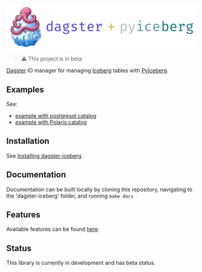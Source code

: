 ![dagster-iceberg](docs/assets/dagster-iceberg-main.png)

> ⚠️ This project is in beta

[Dagster](https://dagster.io/) IO manager for managing [Iceberg](https://iceberg.apache.org/) tables with [PyIceberg](https://github.com/apache/iceberg-python).

## Examples

See:

- [example with postgresql catalog](https://github.com/JasperHG90/dagster-pyiceberg-example-postgres)
- [example with Polaris catalog](https://github.com/JasperHG90/dagster-pyiceberg-example-polaris)

## Installation

See [Installing dagster-iceberg](https://jasperhg90.github.io/dagster-iceberg/installation/).

## Documentation

Documentation can be built locally by cloning this repository, navigating to the 'dagster-iceberg' folder, and running `make docs`

## Features

Available features can be found [here](https://jasperhg90.github.io/dagster-iceberg/features/).

## Status

This library is currently in development and has beta status.
